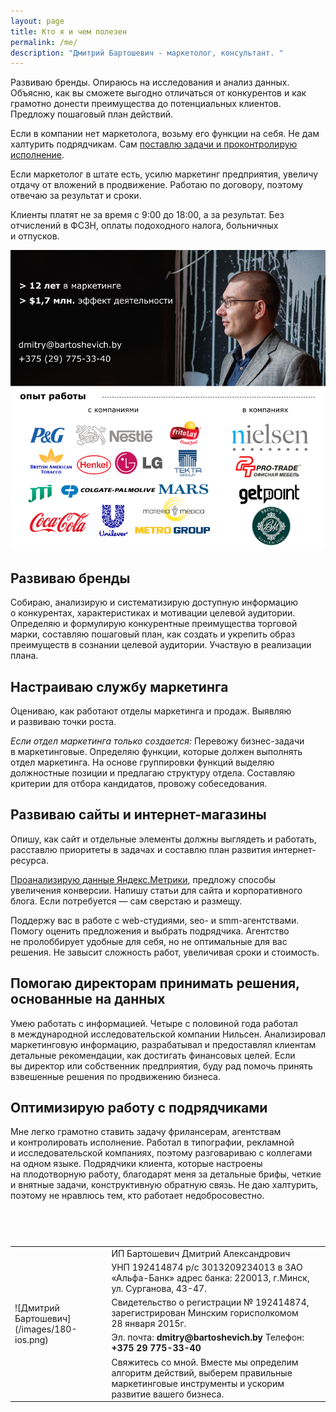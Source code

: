 ```yaml
---
layout: page
title: Кто я и чем полезен
permalink: /me/
description: "Дмитрий Бартошевич - маркетолог, консультант. "
---
```


<p>Развиваю бренды. Опираюсь на&nbsp;исследования и&nbsp;анализ данных. Объясню, как вы&nbsp;сможете выгодно отличаться от&nbsp;конкурентов и&nbsp;как грамотно донести преимущества до&nbsp;потенциальных клиентов. Предложу пошаговый план действий. </p>
<p>Если в&nbsp;компании нет маркетолога, возьму его функции на&nbsp;себя. Не&nbsp;дам халтурить подрядчикам. Сам <a href="http://www.bartoshevich.by/opyt/autsorsing-marketinga/">поставлю задачи и&nbsp;проконтролирую исполнение</a>. </p><p>Если маркетолог в&nbsp;штате есть, усилю маркетинг предприятия, увеличу отдачу от&nbsp;вложений в&nbsp;продвижение. Работаю по&nbsp;договору, поэтому отвечаю за&nbsp;результат и&nbsp;сроки.</p>
<p> Клиенты платят не&nbsp;за&nbsp;время с&nbsp;9:00 до&nbsp;18:00, а&nbsp;за&nbsp;результат. Без отчислений в&nbsp;ФСЗН, оплаты подоходного налога, больничных и&nbsp;отпусков. </p>

![Дмитрий Бартошевич](/images/me.png)

<h2>Развиваю бренды</h2>
 Собираю, анализирую и&nbsp;систематизирую доступную информацию о&nbsp;конкурентах, характеристиках и&nbsp;мотивации целевой аудитории. Определяю и&nbsp;формулирую конкурентные преимущества торговой марки, составляю пошаговый план, как создать и&nbsp;укрепить образ преимуществ в&nbsp;сознании целевой аудитории. Участвую в&nbsp;реализации плана. 
<h2>Настраиваю службу маркетинга</h2>
<p> Оцениваю, как работают отделы маркетинга и&nbsp;продаж. Выявляю и&nbsp;развиваю точки роста. </p>
<p> <em>Если отдел маркетинга только создается:</em> Перевожу бизнес-задачи в&nbsp;маркетинговые. Определяю функции, которые должен выполнять отдел маркетинга. На&nbsp;основе группировки функций выделяю должностные позиции и&nbsp;предлагаю структуру отдела. Составляю критерии для отбора кандидатов, провожу собеседования. </p>
<h2>Развиваю сайты и&nbsp;интернет-магазины</h2>
<p>Опишу, как сайт и&nbsp;отдельные элементы должны выглядеть и&nbsp;работать, расставлю приоритеты в&nbsp;задачах и&nbsp;составлю план развития интернет-ресурса. </p>
<a href="https://yandex.ru/adv/expert/certificates/77XAAAAA7XpX9997">Проанализирую данные Яндекс.Метрики</a>, предложу способы увеличения конверсии. Напишу статьи для сайта и&nbsp;корпоративного блога. Если потребуется&nbsp;— сам сверстаю и&nbsp;размещу. 

<p>Поддержу вас в&nbsp;работе с&nbsp;web-студиями, seo- и&nbsp;smm-агентствами. Помогу оценить предложения и&nbsp;выбрать подрядчика. Агентство не&nbsp;пролоббирует удобные для себя, но&nbsp;не&nbsp;оптимальные для вас решения. Не&nbsp;завысит сложность работ, увеличивая сроки и&nbsp;стоимость. </p>
<h2>Помогаю директорам принимать решения, основанные на&nbsp;данных</h2>
Умею работать с&nbsp;информацией. Четыре с&nbsp;половиной года работал в&nbsp;международной исследовательской компании Нильсен. Анализировал маркетинговую информацию, разрабатывал и&nbsp;предоставлял клиентам детальные рекомендации, как достигать финансовых целей. Если вы&nbsp;директор или собственник предприятия, буду рад помочь принять взвешенные решения по&nbsp;продвижению бизнеса. 
<h2>Оптимизирую работу с&nbsp;подрядчиками</h2>
Мне легко грамотно ставить задачу фрилансерам, агентствам и&nbsp;контролировать исполнение. Работал в&nbsp;типографии, рекламной и&nbsp;исследовательской компаниях, поэтому разговариваю с&nbsp;коллегами на&nbsp;одном языке. Подрядчики клиента, которые настроены на&nbsp;плодотворную работу, благодарят меня за&nbsp;детальные брифы, четкие и&nbsp;внятные задачи, конструктивную обратную связь. Не&nbsp;даю халтурить, поэтому не&nbsp;нравлюсь тем, кто работает недобросовестно. 

<p>&nbsp;</p>
<div class="wff">
<table><caption> </caption>
<tbody>
<tr>
<td rowspan="5"> ![Дмитрий Бартошевич](/images/180-ios.png) </td>
<td>ИП Бартошевич Дмитрий Александрович</td>
</tr>
<tr>
<td>УНП 192414874 р/с 3013209234013 в ЗАО «Альфа-Банк» адрес банка: 220013, г.Минск, ул. Сурганова, 43-47.</td>
</tr>
<tr>
<td>Свидетельство о регистрации № 192414874, зарегистрирован Минским горисполкомом 28 января 2015г.</td>
</tr>
<tr>
<td>Эл. почта: <strong>dmitry@bartoshevich.by</strong>
Телефон: <strong>+375 29 775-33-40</strong></td>
</tr>
<tr>
<td>Свяжитесь со мной. Вместе мы определим алгоритм действий, выберем правильные маркетинговые инструменты и ускорим развитие вашего бизнеса.</td>
</tr>
</tbody>
</table>
</div>
